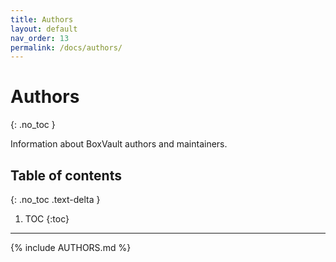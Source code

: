```yaml
---
title: Authors
layout: default
nav_order: 13
permalink: /docs/authors/
---
```


# Authors
{: .no_toc }

Information about BoxVault authors and maintainers.

## Table of contents
{: .no_toc .text-delta }

1. TOC
{:toc}

---

{% include AUTHORS.md %}
